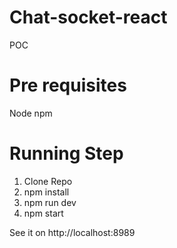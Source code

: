 # Chat-socket-react
POC

# Pre requisites
Node
npm

# Running Step
1. Clone Repo
2. npm install
3. npm run dev
4. npm start

See it on http://localhost:8989
